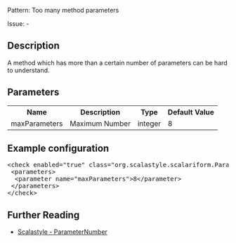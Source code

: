 Pattern: Too many method parameters

Issue: -

## Description

A method which has more than a certain number of parameters can be hard to understand.

## Parameters
<table><tr><th>Name</th><th>Description</th><th>Type</th><th>Default Value</th></tr><tr><td>maxParameters</td>
        <td>Maximum Number</td>
        <td>integer</td>
        <td>8</td>
      </tr></table>

## Example configuration
<pre>&lt;check enabled=&quot;true&quot; class=&quot;org.scalastyle.scalariform.ParameterNumberChecker&quot; level=&quot;warning&quot;&gt;
 &lt;parameters&gt;
  &lt;parameter name=&quot;maxParameters&quot;&gt;8&lt;/parameter&gt;
 &lt;/parameters&gt;
&lt;/check&gt;</pre>
<a name="org_scalastyle_scalariform_PatternMatchAlignChecker" />

## Further Reading

* [Scalastyle - ParameterNumber](http://www.scalastyle.org/rules-1.0.0.html#org_scalastyle_scalariform_ParameterNumberChecker)
